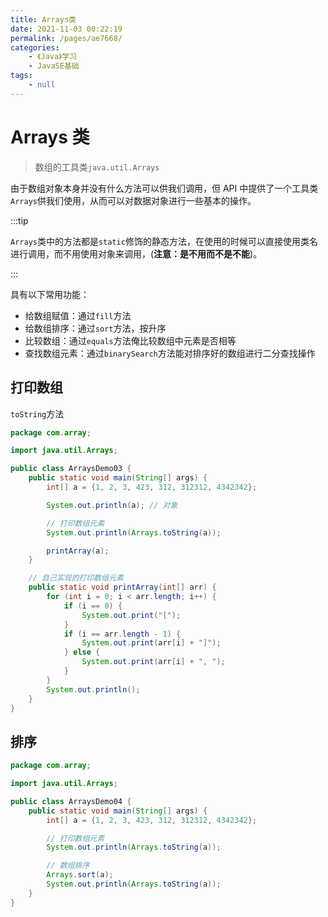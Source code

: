 ```yaml
---
title: Arrays类
date: 2021-11-03 00:22:19
permalink: /pages/ae7668/
categories:
    - 《Java》学习
    - JavaSE基础
tags:
    - null
---
```


# Arrays 类

> 数组的工具类`java.util.Arrays`

由于数组对象本身并没有什么方法可以供我们调用，但 API 中提供了一个工具类`Arrays`供我们使用，从而可以对数据对象进行一些基本的操作。

:::tip

`Arrays`类中的方法都是`static`修饰的静态方法，在使用的时候可以直接使用类名进行调用，而不用使用对象来调用，(**注意：是不用而不是不能**)。

:::

具有以下常用功能：

-   给数组赋值：通过`fill`方法
-   给数组排序：通过`sort`方法，按升序
-   比较数组：通过`equals`方法俺比较数组中元素是否相等
-   查找数组元素：通过`binarySearch`方法能对排序好的数组进行二分查找操作

## 打印数组

`toString`方法

```java
package com.array;

import java.util.Arrays;

public class ArraysDemo03 {
    public static void main(String[] args) {
        int[] a = {1, 2, 3, 423, 312, 312312, 4342342};

        System.out.println(a); // 对象

        // 打印数组元素
        System.out.println(Arrays.toString(a));

        printArray(a);
    }

    // 自己实现的打印数组元素
    public static void printArray(int[] arr) {
        for (int i = 0; i < arr.length; i++) {
            if (i == 0) {
                System.out.print("[");
            }
            if (i == arr.length - 1) {
                System.out.print(arr[i] + "]");
            } else {
                System.out.print(arr[i] + ", ");
            }
        }
        System.out.println();
    }
}

```

## 排序

```java
package com.array;

import java.util.Arrays;

public class ArraysDemo04 {
    public static void main(String[] args) {
        int[] a = {1, 2, 3, 423, 312, 312312, 4342342};

        // 打印数组元素
        System.out.println(Arrays.toString(a));

        // 数组排序
        Arrays.sort(a);
        System.out.println(Arrays.toString(a));
    }
}

```
